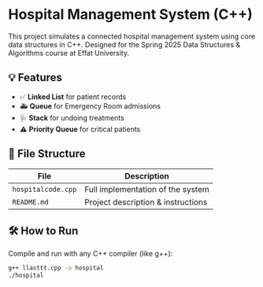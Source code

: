 # Hospital Management System (C++)

This project simulates a connected hospital management system using core data structures in C++. Designed for the Spring 2025 Data Structures & Algorithms course at Effat University.

## 💡 Features

- ✅ **Linked List** for patient records
- 🚑 **Queue** for Emergency Room admissions
- 🩺 **Stack** for undoing treatments
- ⚠️ **Priority Queue** for critical patients

## 📁 File Structure

| File         | Description                           |
|--------------|---------------------------------------|
| `hospitalcode.cpp`| Full implementation of the system     |
| `README.md`  | Project description & instructions    |

## 🛠 How to Run

Compile and run with any C++ compiler (like g++):
```bash
g++ llasttt.cpp -o hospital
./hospital

